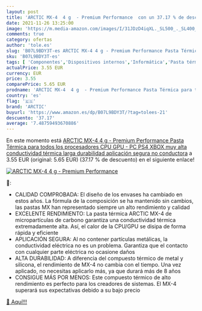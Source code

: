 ```yaml
---
layout: post
title: 'ARCTIC MX-4  4 g  - Premium Performance  con un 37.17 % de descuento'
date: 2021-11-26 13:25:00
image: 'https://m.media-amazon.com/images/I/31JDzD4iqXL._SL500_._SL400_.jpg'
comments: true
category: ofertas
author: 'tole.es'
slug: 'B07L9BDY3T-es ARCTIC MX-4 4 g - Premium Performance Pasta Térmica para...'
sku: 'B07L9BDY3T-es'
tags: [ 'Componentes','Dispositivos internos','Informática','Pasta térmica','Pasta y almohadillas térmicas','Ventilación y refrigeración para ordenadores','arctic','ps4','xbox', ]
actualPrice: 3.55 EUR
currency: EUR
price: 3.55
comparePrice: 5.65 EUR
prodname: 'ARCTIC MX-4  4 g  - Premium Performance Pasta Térmica para todos los procesadores  CPU  GPU - PC  PS4  XBOX   muy alta conductividad térmica  larga durabilidad  aplicación segura  no conductora'
country: 'es'
flag: '🇪🇸'
brand: 'ARCTIC'
buyurl: 'https://www.amazon.es/dp/B07L9BDY3T/?tag=tolees-21'
descuento: '37.17'
average: '7.48759493670886'
---
```


En este momento está [ARCTIC MX-4  4 g  - Premium Performance Pasta Térmica para todos los procesadores  CPU  GPU - PC  PS4  XBOX   muy alta conductividad térmica  larga durabilidad  aplicación segura  no conductora](https://www.amazon.es/dp/B07L9BDY3T/?tag=tolees-21) a 3.55 EUR (original: 5.65 EUR) (37.17 %  de descuento) en el siguiente enlace!

[![ARCTIC MX-4  4 g  - Premium Performance ](https://m.media-amazon.com/images/I/31JDzD4iqXL._SL500_._SL400_.jpg)](https://www.amazon.es/dp/B07L9BDY3T/?tag=tolees-21)

🔎:

- CALIDAD COMPROBADA: El diseño de los envases ha cambiado en estos años. La fórmula de la composición se ha mantenido sin cambios, las pastas MX han representado siempre un alto rendimiento y calidad
- EXCELENTE RENDIMIENTO: La pasta térmica ARCTIC MX-4 de micropartículas de carbono garantiza una conductividad térmica extremadamente alta. Así, el calor de la CPU/GPU se disipa de forma rápida y eficiente
- APLICACIÓN SEGURA: Al no contener partículas metálicas, la conductividad eléctrica no es un problema. Garantiza que el contacto con cualquier parte eléctrica no ocasione daños
- ALTA DURABILIDAD: A diferencia del compuesto térmico de metal y silicona, el rendimiento de MX-4 no cambia con el tiempo. Una vez aplicado, no necesitas aplicarlo más, ya que durará más de 8 años
- CONSIGUE MÁS POR MENOS: Este compuesto térmico de alto rendimiento es perfecto para los creadores de sistemas. El MX-4 superará sus expectativas debido a su bajo precio

[🛒 Aquí!!!](https://www.amazon.es/dp/B07L9BDY3T/?tag=tolees-21)

